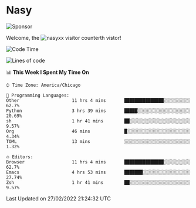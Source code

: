# Nasy

<!--
<p align="center">
<img height="200" src="https://github-readme-stats.vercel.app/api?username=nasyxx&count_private=true&show_icons=true&theme=dracula&include_all_commits=true"/>
<img height="200" src="https://github-readme-stats.vercel.app/api/top-langs/?username=nasyxx&theme=dracula&hide=html,jupyter+notebook&count_private=true&show_icons=true"/>
</p>

  
----------------
-->

![Sponsor](https://img.shields.io/static/v1.svg?label=Sponsor&message=%E2%9D%A4&logo=GitHub&style=flat&color=pink)
 
Welcome, the ![nasyxx visitor counter](https://count.getloli.com/get/@nasyxx?theme=rule34)th vistor!
 
<!--START_SECTION:waka-->
![Code Time](http://img.shields.io/badge/Code%20Time-1%2C940%20hrs%2014%20mins-blue)

![Lines of code](https://img.shields.io/badge/From%20Hello%20World%20I%27ve%20Written-5%20Million%20lines%20of%20code-blue)

📊 **This Week I Spent My Time On** 

```text
⌚︎ Time Zone: America/Chicago

💬 Programming Languages: 
Other                    11 hrs 4 mins       ███████████████░░░░░░░░░░   62.7% 
Python                   3 hrs 39 mins       █████░░░░░░░░░░░░░░░░░░░░   20.69% 
sh                       1 hr 41 mins        ██░░░░░░░░░░░░░░░░░░░░░░░   9.57% 
Org                      46 mins             █░░░░░░░░░░░░░░░░░░░░░░░░   4.34% 
TOML                     13 mins             ░░░░░░░░░░░░░░░░░░░░░░░░░   1.32%

🔥 Editors: 
Browser                  11 hrs 4 mins       ███████████████░░░░░░░░░░   62.7% 
Emacs                    4 hrs 53 mins       ███████░░░░░░░░░░░░░░░░░░   27.74% 
Zsh                      1 hr 41 mins        ██░░░░░░░░░░░░░░░░░░░░░░░   9.57%

```


 Last Updated on 27/02/2022 21:24:32 UTC
<!--END_SECTION:waka-->

<!-- ![visitors](https://visitor-badge.laobi.icu/badge?page_id=nasyxx.nasyxx) -->
